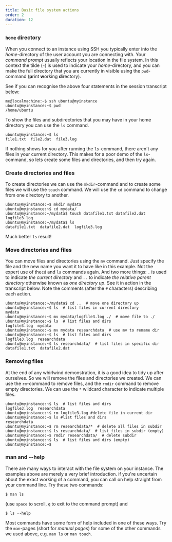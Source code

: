 ```yaml
---
title: Basic file system actions
order: 2
duration: 12
---
```


### `home` directory

When you connect to an instance using SSH you typically enter into the *home*-directory of the user account you are connecting with. Your *command prompt* usually reflects your location in the file system. In this context the tilde (`~`) is used to indicate your *home*-directory, and you can make the full directory that you are currently in visible using the `pwd`-command (**p**rint **w**orking **d**irectory).

See if you can recognise the above four statements in the session transcript below:

```
me@localmachine:~$ ssh ubuntu@myinstance
ubuntu@myinstance:~$ pwd
/home/ubuntu
```

To show the files and subdirectories that you may have in your home directory you can use the `ls` command.

```
ubuntu@myinstance:~$ ls
file1.txt  file2.dat  file3.log
```

If nothing shows for you after running the `ls`-command, there aren't any files in your current directory. This makes for a poor demo of the `ls`-command, so lets create some files and directories, and then try again.

### Create directories and files

To create directories we can use the `mkdir`-command and to create some files we will use the `touch` command. We will use the `cd` command to change from one directory to another.

```
ubuntu@myinstance:~$ mkdir mydata
ubuntu@myinstance:~$ cd mydata/
ubuntu@myinstance:~/mydata$ touch datafile1.txt datafile2.dat logfile3.log
ubuntu@myinstance:~/mydata$ ls
datafile1.txt  datafile2.dat  logfile3.log
```

Much better `ls` result!

### Move directories and files

You can move files and directories using the `mv` command. Just specify the file and the new name you want it to have like in this example. Not the expert use of the`cd` and  `ls` commands again. And two more things: `.` is used to indicate *the current directory*
and `..` to indicate _the relative parent directory_ otherwise known as *one directory up*. See it in action in the transcript below. Note the comments (after the `#` characters) describing each action.

```
ubuntu@myinstance:~/mydata$ cd ..  # move one directory up
ubuntu@myinstance:~$ ls  # list files in current directory
mydata
ubuntu@myinstance:~$ mv mydata/logfile3.log ./  # move file to ./
ubuntu@myinstance:~$ ls  # list files and dirs
logfile3.log  mydata
ubuntu@myinstance:~$ mv mydata researchdata  # use mv to rename dir
ubuntu@myinstance:~$ ls  # list files and dirs
logfile3.log  researchdata
ubuntu@myinstance:~$ ls researchdata/  # list files in specific dir
datafile1.txt  datafile2.dat
```

### Removing files

At the end of any whirlwind demonstration, it is a good idea to tidy up after ourselves. So we will remove the files and directories we created. We can use the `rm`-command to remove files, and the `rmdir` command to remove empty directories. We can use the `*` wildcard character to indicate multiple files.

```
ubuntu@myinstance:~$ ls  # list files and dirs
logfile3.log  researchdata
ubuntu@myinstance:~$ rm logfile3.log #delete file in current dir
ubuntu@myinstance:~$ ls #list files and dirs
researchdata
ubuntu@myinstance:~$ rm researchdata/*  # delete all files in subdir
ubuntu@myinstance:~$ ls researchdata/  # list files in subdir (empty)
ubuntu@myinstance:~$ rmdir researchdata/  # delete subdir
ubuntu@myinstance:~$ ls  # list files and dirs (empty)
ubuntu@myinstance:~$
```

### man and --help

There are many ways to interact with the file system on your instance. The examples above are merely a very brief introduction.  if you're uncertain about the exact working of a command, you can call on help straight from your command line. Try these two commands:

```
$ man ls
```

(use `space` to scroll, `q` to exit to the command prompt) and

```
$ ls --help
```

Most commands have some form of help included in one of these ways. Try the `man`-pages (short for *manual pages*) for some of the other commands we used above, e.g. `man ls` or `man touch`.
